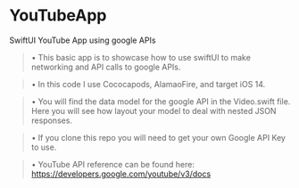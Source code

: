 # YouTubeApp
SwiftUI YouTube App using google APIs

>• This basic app is to showcase how to use swiftUI to make networking and API calls to google APIs.

>• In this code I use Cococapods, AlamaoFire, and target iOS 14.

>• You will find the data model for the google API in the Video.swift file. Here you will see how layout your model to deal with nested JSON responses. 

>• If you clone this repo you will need to get your own Google API Key to use. 

>• YouTube API reference can be found here:  https://developers.google.com/youtube/v3/docs

